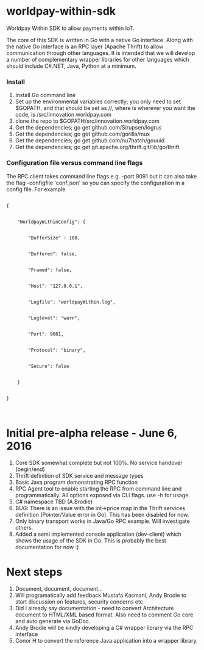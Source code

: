 # worldpay-within-sdk
Worldpay Within SDK to allow payments within IoT.

The core of this SDK is written in Go with a native Go interface. Along with the native Go interface is an RPC layer (Apache Thrift) to allow communication through other languages. It is intended that we will develop a number of complementary wrapper libraries for other languages which should include C#.NET, Java, Python at a minimum.

<h3>Install</h3>
<ol>
<li>Install Go command line</li>
<li>Set up the environmental variables correctly; you only need to set $GOPATH, and that should be set as <home>/<required_path>/<cloned_repo_structure>, where <home> is wherever you want the code, <required_path> is /src/innovation.worldpay.com</li>
<li>clone the repo to $GOPATH/src/innovation.worldpay.com</li>
<li>Get the dependencies; go get github.com/Sirupsen/logrus</li>
<li>Get the dependencies; go get github.com/gorilla/mux</li>
<li>Get the dependencies; go get github.com/nu7hatch/gouuid</li>
<li>Get the dependencies; go get git.apache.org/thrift.git/lib/go/thrift</li>
</ol>

<h3>Configuration file versus command line flags</h3>
<p>The RPC client takes command line flags e.g. -port 9091 but it can also take the flag -configfile 'conf.json' so you can specify the configuration in a config file. For example</p>

<code>
{<br/><br/>
&nbsp;&nbsp;&nbsp;&nbsp;"WorldpayWithinConfig": {<br/><br/>
&nbsp;&nbsp;&nbsp;&nbsp;&nbsp;&nbsp;&nbsp;&nbsp;"BufferSize" : 100,<br/><br/>
&nbsp;&nbsp;&nbsp;&nbsp;&nbsp;&nbsp;&nbsp;&nbsp;"Buffered": false,<br/><br/>
&nbsp;&nbsp;&nbsp;&nbsp;&nbsp;&nbsp;&nbsp;&nbsp;"Framed": false,<br/><br/>
&nbsp;&nbsp;&nbsp;&nbsp;&nbsp;&nbsp;&nbsp;&nbsp;"Host": "127.0.0.1",<br/><br/>
&nbsp;&nbsp;&nbsp;&nbsp;&nbsp;&nbsp;&nbsp;&nbsp;"Logfile": "worldpayWithin.log",<br/><br/>
&nbsp;&nbsp;&nbsp;&nbsp;&nbsp;&nbsp;&nbsp;&nbsp;"Loglevel": "warn",<br/><br/>
&nbsp;&nbsp;&nbsp;&nbsp;&nbsp;&nbsp;&nbsp;&nbsp;"Port": 9081,<br/><br/>
&nbsp;&nbsp;&nbsp;&nbsp;&nbsp;&nbsp;&nbsp;&nbsp;"Protocol": "binary",<br/><br/>
&nbsp;&nbsp;&nbsp;&nbsp;&nbsp;&nbsp;&nbsp;&nbsp;"Secure": false<br/><br/>
&nbsp;&nbsp;&nbsp;&nbsp;}<br/><br/>
}<br/><br/>
</code>


# Initial pre-alpha release - June 6, 2016

<ol>
<li>Core SDK somewhat complete but not 100%. No service handover (begin/end)</li>
<li>Thrift definition of SDK service and message types</li>
<li>Basic Java program demonstrating RPC function</li>
<li>RPC Agent tool to enable starting the RPC from command line and programmatically. All options exposed via CLI flags. use -h for usage.</li>
<li>C# namespace TBD (A.Brodie)</li>
<li>BUG: There is an issue with the int->price map in the Thrift services definition (Pointer/Value error in Go). This has been disabled for now.</li>
<li>Only binary transport works in Java/Go RPC example. Will investigate others.</li>
<li>Added a semi implemented console application (dev-client) which shows the usage of the SDK in Go. This is probably the best documentation for now :)</li>
</ol>

# Next steps
<ol>
<li>Document, document, document...</li>
<li>Will programatically add feedback Mustafa Kasmani, Andy Brodie to start discussion on features, security concerns etc</li>
<li>Did I already say documentation - need to convert Architecture document to HTML/XML based format. Also need to comment Go core and auto generate via GoDoc.</li>
<li>Andy Brodie will be kindly developing a C# wrapper library via the RPC interface</li>
<li>Conor H to convert the reference Java application into a wrapper library.</li>
</ol>
